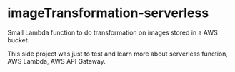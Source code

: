 # imageTransformation-serverless

Small Lambda function to do transformation on images stored in a AWS bucket.

This side project was just to test and learn more about serverless function, AWS Lambda, AWS API Gateway.
